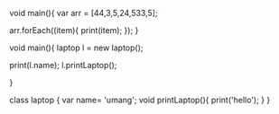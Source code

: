 void main(){
   var arr = [44,3,5,24,533,5];
   
   arr.forEach((item){
       print(item);
   });
}


void main(){
   laptop l = new laptop();
   
   print(l.name);
   l.printLaptop();
   
}


class laptop {
    var name= 'umang';
    void printLaptop(){
        print('hello');
    }
}
